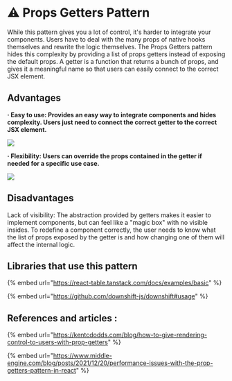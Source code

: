 # ⚠ Props Getters Pattern

While this pattern gives you a lot of control, it's harder to integrate your components. Users have to deal with the many props of native hooks themselves and rewrite the logic themselves. The Props Getters pattern hides this complexity by providing a list of props getters instead of exposing the default props. A getter is a function that returns a bunch of props, and gives it a meaningful name so that users can easily connect to the correct JSX element.

## Advantages

**· Easy to use: Provides an easy way to integrate components and hides complexity. Users just need to connect the correct getter to the correct JSX element.**

![ ](https://blog.kakaocdn.net/dn/bsVSTY/btrijq7Vi0k/K9bWazPtinptyPf3FBKxbk/img.png)

**· Flexibility: Users can override the props contained in the getter if needed for a specific use case.**

![](https://blog.kakaocdn.net/dn/drl3Wn/btricDBqcaf/0EmCMRsaRFRmKGgnrI2G5k/img.png)

## &#x20;Disadvantages

Lack of visibility: The abstraction provided by getters makes it easier to implement components, but can feel like a "magic box" with no visible insides. To redefine a component correctly, the user needs to know what the list of props exposed by the getter is and how changing one of them will affect the internal logic.

## Libraries that use this pattern

{% embed url="https://react-table.tanstack.com/docs/examples/basic" %}

{% embed url="https://github.com/downshift-js/downshift#usage" %}

## References and articles :

{% embed url="https://kentcdodds.com/blog/how-to-give-rendering-control-to-users-with-prop-getters" %}

{% embed url="https://www.middle-engine.com/blog/posts/2021/12/20/performance-issues-with-the-prop-getters-pattern-in-react" %}
